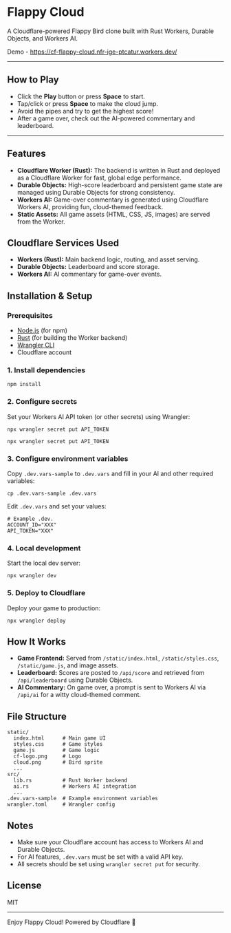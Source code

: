 # Flappy Cloud

A Cloudflare-powered Flappy Bird clone built with Rust Workers, Durable Objects, and Workers AI.

Demo - https://cf-flappy-cloud.nfr-ige-ptcatur.workers.dev/

---

## How to Play

- Click the **Play** button or press **Space** to start.
- Tap/click or press **Space** to make the cloud jump.
- Avoid the pipes and try to get the highest score!
- After a game over, check out the AI-powered commentary and leaderboard.

---

## Features

- **Cloudflare Worker (Rust):** The backend is written in Rust and deployed as a Cloudflare Worker for fast, global edge performance.
- **Durable Objects:** High-score leaderboard and persistent game state are managed using Durable Objects for strong consistency.
- **Workers AI:** Game-over commentary is generated using Cloudflare Workers AI, providing fun, cloud-themed feedback.
- **Static Assets:** All game assets (HTML, CSS, JS, images) are served from the Worker.

## Cloudflare Services Used

- **Workers (Rust):** Main backend logic, routing, and asset serving.
- **Durable Objects:** Leaderboard and score storage.
- **Workers AI:** AI commentary for game-over events.

## Installation & Setup

### Prerequisites
- [Node.js](https://nodejs.org/) (for npm)
- [Rust](https://www.rust-lang.org/tools/install) (for building the Worker backend)
- [Wrangler CLI](https://developers.cloudflare.com/workers/wrangler/)
- Cloudflare account

### 1. Install dependencies

```fish
npm install
```

### 2. Configure secrets

Set your Workers AI API token (or other secrets) using Wrangler:

```fish
npx wrangler secret put API_TOKEN
```

```fish
npx wrangler secret put API_TOKEN
```

### 3. Configure environment variables

Copy `.dev.vars-sample` to `.dev.vars` and fill in your AI and other required variables:

```fish
cp .dev.vars-sample .dev.vars
```

Edit `.dev.vars` and set your values:

```
# Example .dev.
ACCOUNT_ID="XXX"
API_TOKEN="XXX"
```

### 4. Local development

Start the local dev server:

```fish
npx wrangler dev
```

### 5. Deploy to Cloudflare

Deploy your game to production:

```fish
npx wrangler deploy
```

## How It Works

- **Game Frontend:** Served from `/static/index.html`, `/static/styles.css`, `/static/game.js`, and image assets.
- **Leaderboard:** Scores are posted to `/api/score` and retrieved from `/api/leaderboard` using Durable Objects.
- **AI Commentary:** On game over, a prompt is sent to Workers AI via `/api/ai` for a witty cloud-themed comment.

## File Structure

```
static/
  index.html      # Main game UI
  styles.css      # Game styles
  game.js         # Game logic
  cf-logo.png     # Logo
  cloud.png       # Bird sprite
  ...
src/
  lib.rs          # Rust Worker backend
  ai.rs           # Workers AI integration
  ...
.dev.vars-sample  # Example environment variables
wrangler.toml     # Wrangler config
```

## Notes
- Make sure your Cloudflare account has access to Workers AI and Durable Objects.
- For AI features, `.dev.vars` must be set with a valid API key.
- All secrets should be set using `wrangler secret put` for security.

## License
MIT

---
Enjoy Flappy Cloud! Powered by Cloudflare 🚀
